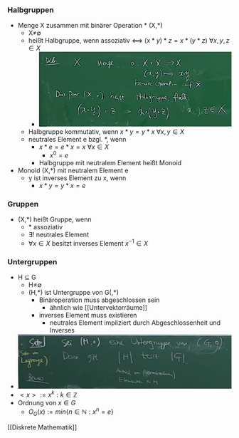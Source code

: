 ### Halbgruppen
+ Menge X zusammen mit binärer Operation \* (X,\*)
	+ X≠∅
	+ heißt Halbgruppe, wenn assoziativ <==> $(x*y)*z=x*(y*z)$ $∀x,y,z∈X$
		+ ![](../../z_images/Pasted%20image%2020220319103800.png)
	+ Halbgruppe kommutativ, wenn $x*y=y*x$ $∀x,y∈X$
	+ neutrales Element e bzgl. \*, wenn 
		+ $x*e=e*x=x$ $∀x∈X$
			+ $x^0=e$
		+ Halbgruppe mit neutralem Element heißt Monoid
+ Monoid (X,\*) mit neutralem Element e
	+ y ist inverses Element zu x, wenn
		+ $x*y=y*x=e$

### Gruppen
+ (X,\*) heißt Gruppe, wenn
	+ \* assoziativ
	+ $∃!$ neutrales Element
	+ $∀x∈X$ besitzt inverses Element $x^{-1}∈X$

### Untergruppen
+ H ⊆ G
	+ H≠∅
	+ (H,\*) ist Untergruppe von G(,\*)
		+ Binäroperation muss abgeschlossen sein
			+ ähnlich wie [[Untervektorräume]]
		+ inverses Element muss existieren
			+ neutrales Element impliziert durch Abgeschlossenheit und Inverses
+ ![](../../z_images/Pasted%20image%2020220324141209.png)
+ $<x>:={x^k:k∈ℤ}$
+ Ordnung von $x∈G$
	+ $O_G(x):=min\{n∈ℕ: x^n=e\}$
 
 [[Diskrete Mathematik]]